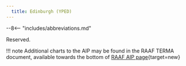 ```yaml
---
  title: Edinburgh (YPED)
---
```


--8<-- "includes/abbreviations.md"

Reserved.

!!! note
    Additional charts to the AIP may be found in the RAAF TERMA document, available towards the bottom of [RAAF AIP page](https://ais-af.airforce.gov.au/australian-aip){target=new}